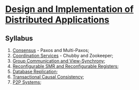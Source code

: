 # [Design and Implementation of Distributed Applications](https://fenix.tecnico.ulisboa.pt/disciplinas/PADI/2021-2022/1-semestre)

## Syllabus

1. [Consensus](1-consensus.md) - Paxos and Multi-Paxos;
2. [Coordination Services](2-coordination-services.md) - Chubby and Zookeeper;
3. [Group Communication and View-Synchrony](3-group-communication-view-synchrony.md);
4. [Reconfigurable SMR and Reconfigurable Registers](4-reconfigurable-smr-reconfigurable-registers.md);
5. [Database Replication](5-database-replication.md);
6. [Transactional Causal Consistency](6-transactional-causal-consistency.md);
7. [P2P Systems](7-p2p-systems.md);